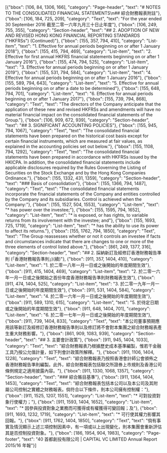 [{"bbox": [106, 84, 1306, 166], "category": "Page-header", "text": "# NOTES TO THE CONSOLIDATED FINANCIAL STATEMENTS\n## 綜合財務報表附註"}, {"bbox": [106, 184, 725, 209], "category": "Text", "text": "For the year ended 30 September 2016 截至二零一六年九月三十日止年度"}, {"bbox": [106, 249, 755, 355], "category": "Section-header", "text": "## 2. ADOPTION OF NEW AND REVISED HONG KONG FINANCIAL REPORTING STANDARDS (\"HKFRSs\") (Continued)"}, {"bbox": [155, 357, 794, 410], "category": "List-item", "text": "1. Effective for annual periods beginning on or after 1 January 2018"}, {"bbox": [155, 415, 794, 469], "category": "List-item", "text": "2. Effective for first annual HKFRS financial statements beginning on or after 1 January 2016"}, {"bbox": [155, 474, 794, 525], "category": "List-item", "text": "3. Effective for annual periods beginning on or after 1 January 2019"}, {"bbox": [155, 531, 794, 584], "category": "List-item", "text": "4. Effective for annual periods beginning on or after 1 January 2016"}, {"bbox": [155, 589, 794, 643], "category": "List-item", "text": "5. Effective for annual periods beginning on or after a date to be determined"}, {"bbox": [155, 648, 794, 701], "category": "List-item", "text": "6. Effective for annual periods beginning on or after 1 January 2017"}, {"bbox": [155, 739, 794, 868], "category": "Text", "text": "The directors of the Company anticipate that the application of these new and revised HKFRSs and amendments will have no material financial impact on the consolidated financial statements of the Group."}, {"bbox": [106, 909, 672, 939], "category": "Section-header", "text": "## 3. SIGNIFICANT ACCOUNTING POLICIES"}, {"bbox": [155, 945, 794, 1067], "category": "Text", "text": "The consolidated financial statements have been prepared on the historical cost basis except for certain financial instruments, which are measured at fair values, as explained in the accounting policies set out below."}, {"bbox": [155, 1108, 794, 1292], "category": "Text", "text": "The consolidated financial statements have been prepared in accordance with HKFRSs issued by the HKICPA. In addition, the consolidated financial statements include applicable disclosures required by the Rules Governing the Listing of Securities on the Stock Exchange and by the Hong Kong Companies Ordinance."}, {"bbox": [155, 1332, 431, 1359], "category": "Section-header", "text": "### Basis of consolidation"}, {"bbox": [155, 1366, 794, 1487], "category": "Text", "text": "The consolidated financial statements incorporate the financial statements of the Company and entities controlled by the Company and its subsidiaries. Control is achieved when the Company:"}, {"bbox": [155, 1527, 504, 1553], "category": "List-item", "text": "* has power over the investee;"}, {"bbox": [155, 1595, 794, 1652], "category": "List-item", "text": "* is exposed, or has rights, to variable returns from its involvement with the investee; and"}, {"bbox": [155, 1693, 725, 1719], "category": "List-item", "text": "* has the ability to use its power to affect its returns."}, {"bbox": [155, 1762, 794, 1850], "category": "Text", "text": "The Group reassesses whether or not it controls an investee if facts and circumstances indicate that there are changes to one or more of the three elements of control listed above."}, {"bbox": [861, 249, 1377, 316], "category": "Section-header", "text": "## 2. 採納新訂及經修訂香港財務報告準則 (「香港財務報告準則」)(續)"}, {"bbox": [911, 357, 1404, 410], "category": "List-item", "text": "1. 於二零一八年一月一日或之後開始的年度期間生效"}, {"bbox": [911, 415, 1404, 469], "category": "List-item", "text": "2. 於二零一六年一月一日或之後開始之首份年度香港財務報告準則財務報表生效"}, {"bbox": [911, 474, 1404, 525], "category": "List-item", "text": "3. 於二零一九年一月一日或之後開始的年度期間生效"}, {"bbox": [911, 531, 1404, 584], "category": "List-item", "text": "4. 於二零一六年一月一日或之後開始的年度期間生效"}, {"bbox": [911, 589, 1310, 615], "category": "List-item", "text": "5. 於待定日期或之後開始的年度期間生效"}, {"bbox": [911, 648, 1404, 701], "category": "List-item", "text": "6. 於二零一七年一月一日或之後開始的年度期間生效"}, {"bbox": [911, 739, 1404, 833], "category": "Text", "text": "本公司董事預期應用該等新訂及經修訂香港財務報告準則以及修訂將不會對本集團之綜合財務報表產生重大財務影響。"}, {"bbox": [861, 909, 1083, 939], "category": "Section-header", "text": "## 3. 主要會計政策"}, {"bbox": [911, 945, 1404, 1033], "category": "Text", "text": "綜合財務報表乃根據歷史成本基準編製，惟若干金融工具乃按公允值計量，如下列會計政策所解釋。"}, {"bbox": [911, 1106, 1404, 1228], "category": "Text", "text": "綜合財務報表乃按照香港會計師公會頒佈之香港財務報告準則編製。此外，綜合財務報表包括聯交所證券上市規則及香港公司條例規定之適用披露內容。"}, {"bbox": [911, 1330, 1068, 1357], "category": "Section-header", "text": "### 綜合賬目基準"}, {"bbox": [911, 1364, 1404, 1453], "category": "Text", "text": "綜合財務報表包括本公司以及本公司及其附屬公司控制之實體之財務報表。倘符合以下條件，則本公司擁有控制權："}, {"bbox": [911, 1525, 1207, 1551], "category": "List-item", "text": "* 可對投資對象行使權力；"}, {"bbox": [911, 1593, 1404, 1652], "category": "List-item", "text": "* 因參與投資對象之業務而可獲得或有權獲得可變回報；及"}, {"bbox": [911, 1693, 1232, 1719], "category": "List-item", "text": "* 可行使其權力影響其回報。"}, {"bbox": [911, 1762, 1404, 1850], "category": "Text", "text": "倘有事實及情況顯示上述三項控制因素中，有一項或以上出現變化，則本集團會重新評估其是否控制投資對象。"}, {"bbox": [186, 1954, 904, 1983], "category": "Page-footer", "text": "40 首都創投有限公司 | CAPITAL VC LIMITED Annual Report 2015/16 年報"}]